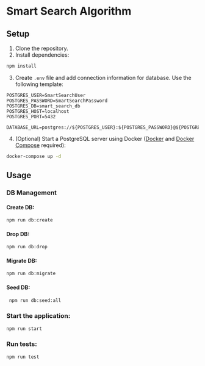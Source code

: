 # Smart Search Algorithm

## Setup
   1. Clone the repository.
   2. Install dependencies:
   ```sh
   npm install
   ```
   3. Create `.env` file and add connection information for database. Use the following template:
   ```env
   POSTGRES_USER=SmartSearchUser
   POSTGRES_PASSWORD=SmartSearchPassword
   POSTGRES_DB=smart_search_db
   POSTGRES_HOST=localhost
   POSTGRES_PORT=5432

   DATABASE_URL=postgres://${POSTGRES_USER}:${POSTGRES_PASSWORD}@${POSTGRES_HOST}:${POSTGRES_PORT}/${POSTGRES_DB}
   ```
   4. (Optional) Start a PostgreSQL server using Docker ([Docker](https://docs.docker.com/engine/install/) and [Docker Compose](https://docs.docker.com/compose/install/) required):
   ```sh
   docker-compose up -d
   ```

## Usage
### DB Management
#### Create DB:
```sh
npm run db:create
```
#### Drop DB:
```sh
npm run db:drop
```
#### Migrate DB:
```sh
npm run db:migrate
```
#### Seed DB:
```sh
 npm run db:seed:all
```
 
### Start the application:
```sh
npm run start
```

### Run tests:
```sh
npm run test
```
